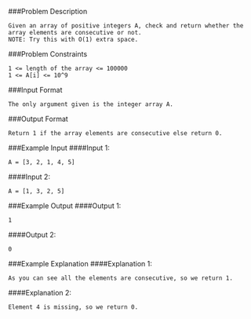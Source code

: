###Problem Description
```
Given an array of positive integers A, check and return whether the array elements are consecutive or not.
NOTE: Try this with O(1) extra space.
```


###Problem Constraints
```
1 <= length of the array <= 100000
1 <= A[i] <= 10^9
```


###Input Format
```
The only argument given is the integer array A.
```



###Output Format
```
Return 1 if the array elements are consecutive else return 0.
```



###Example Input
####Input 1:

```
A = [3, 2, 1, 4, 5]
```
####Input 2:

```
A = [1, 3, 2, 5]
```


###Example Output
####Output 1:

```
1
```
####Output 2:

```
0
```


###Example Explanation
####Explanation 1:

```
As you can see all the elements are consecutive, so we return 1.
```
####Explanation 2:

```
Element 4 is missing, so we return 0.
```